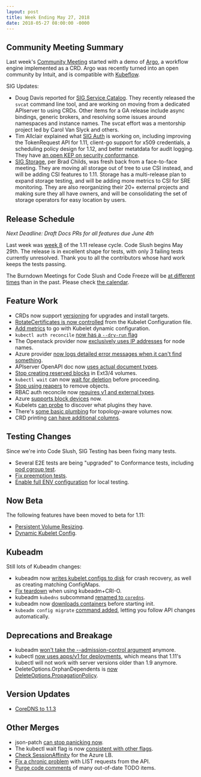 ```yaml
---
layout: post
title: Week Ending May 27, 2018
date: 2018-05-27 08:00:00 -0000
---
```


## Community Meeting Summary

Last week's [Community Meeting](http://bit.ly/k8scommunity) started with a demo of [Argo](https://github.com/argoproj/argo), a workflow engine implemented as a CRD.  Argo was recently turned into an open community by Intuit, and is compatible with [Kubeflow](https://github.com/kubeflow/kubeflow).

SIG Updates:

* Doug Davis reported for [SIG Service Catalog](https://github.com/kubernetes/community/tree/master/sig-service-catalog).  They recently released the `svcat` command line tool, and are working on moving from a dedicated APIserver to using CRDs.  Other items for a GA release include async bindings, generic brokers, and resolving some issues around namespaces and instance names.  The svcat effort was a mentorship project led by Carol Van Slyck and others.
* Tim Allclair explained what [SIG Auth](https://github.com/kubernetes/community/tree/master/sig-auth) is working on, including improving the TokenRequest API for 1.11, client-go support for x509 credentials, a scheduling policy design for 1.12, and better metatdata for audit logging.  They have [an open KEP on security conformance](https://github.com/kubernetes/community/pull/2081).
* [SIG Storage](https://github.com/kubernetes/community/tree/master/sig-storage), per Brad Childs, was fresh back from a face-to-face meeting.  They are moving all storage out of tree to use CSI instead, and will be adding CSI features to 1.11.  Storage has a multi-release plan to expand storage testing, and will be adding more metrics to CSI for SRE monitoring.  They are also reorganizing their 20+ external projects and making sure they all have owners, and will be consolidating the set of storage operators for easy location by users.

## Release Schedule

*Next Deadline: Draft Docs PRs for all features due June 4th*

Last week was [week 8](https://github.com/kubernetes/sig-release/blob/master/releases/release-1.11/release-1.11.md) of the 1.11 release cycle.  Code Slush begins May 29th.  The release is in excellent shape for tests, with only 3 failing tests currently unresolved.  Thank you to all the contributors whose hard work keeps the tests passing.

The Burndown Meetings for Code Slush and Code Freeze will be [at different times](https://github.com/kubernetes/sig-release/issues/148) than in the past.  Please check [the calendar](https://groups.google.com/forum/#!forum/kubernetes-milestone-burndown).

## Feature Work

* CRDs now support [versioning](https://github.com/kubernetes/kubernetes/pull/63912) for upgrades and install targets.
* [RotateCertificates is now controlled](https://github.com/kubernetes/kubernetes/pull/63912) from the Kubelet Configuration file.
* [Add metrics](https://github.com/kubernetes/kubernetes/pull/57527) to go with Kubelet dynamic configuration.
* `kubectl auth reconcile` [now has a `--dry-run` flag](https://github.com/kubernetes/kubernetes/pull/64458)
* The Openstack provider now [exclusively uses IP addresses](https://github.com/kubernetes/kubernetes/pull/64318) for node names.
* Azure provider [now logs detailed error messages when it can't find something](https://github.com/kubernetes/kubernetes/pull/64248).
* APIserver OpenAPI doc now [uses actual document types](https://github.com/kubernetes/kubernetes/pull/64174).
* [Stop creating reserved blocks](https://github.com/kubernetes/kubernetes/pull/64102) in Ext3/4 volumes.
* `kubectl wait` can now [wait for deletion](https://github.com/kubernetes/kubernetes/pull/64034) before proceeding.
* [Stop using reapers](https://github.com/kubernetes/kubernetes/pull/63979) to remove objects.
* RBAC auth reconcile now [requires v1 and external types](https://github.com/kubernetes/kubernetes/pull/63967).
* Azure [supports block devices](https://github.com/kubernetes/kubernetes/pull/63841) now.
* Kubelets [can probe](https://github.com/kubernetes/kubernetes/pull/63328) to discover what plugins they have.
* There's [some basic plumbing](https://github.com/kubernetes/kubernetes/pull/63232) for topology-aware volumes now.
* CRD printing [can have additional columns](https://github.com/kubernetes/kubernetes/pull/60991).

## Testing Changes

Since we're into Code Slush, SIG Testing has been fixing many tests.

* Several E2E tests are being "upgraded" to Conformance tests, including [pod cgroup test](https://github.com/kubernetes/kubernetes/pull/64472).  
* [Fix preemption tests](https://github.com/kubernetes/kubernetes/pull/62933).
* [Enable full ENV configuration](https://github.com/kubernetes/kubernetes/pull/60636) for local testing.

## Now Beta

The following features have been moved to beta for 1.11:

* [Persistent Volume Resizing](https://github.com/kubernetes/kubernetes/pull/64288).
* [Dynamic Kubelet Config](https://github.com/kubernetes/kubernetes/pull/64275).

## Kubeadm

Still lots of Kubeadm changes:

* kubeadm now [writes kubelet configs to disk](https://github.com/kubernetes/kubernetes/pull/63887) for crash recovery, as well as creating matching ConfigMaps.
* [Fix teardown](https://github.com/kubernetes/kubernetes/pull/63862) when using kubeadm+CRI-O.
* kubeadm `kubedns` subcommand [renamed to `coredns`](https://github.com/kubernetes/kubernetes/pull/64274).
* kubeadm now [downloads containers](https://github.com/kubernetes/kubernetes/pull/64105) before starting init.
* `kubeadm config migrate` [command added](https://github.com/kubernetes/kubernetes/pull/64232), letting you follow API changes automatically.

## Deprecations and Breakage

* kubeadm [won't take the --admission-control argument](https://github.com/kubernetes/kubernetes/pull/64165) anymore.
* kubectl [now uses apps/v1 for deployments](https://github.com/kubernetes/kubernetes/pull/61419), which means that 1.11's kubectl will not work with server versions older than 1.9 anymore.
* DeleteOptions.OrphanDependents is [now DeleteOptions.PropagationPolicy](https://github.com/kubernetes/kubernetes/pull/59851).

## Version Updates

* [CoreDNS to 1.1.3](https://github.com/kubernetes/kubernetes/pull/64258)

## Other Merges

* json-patch [can stop panicking now](https://github.com/kubernetes/kubernetes/pull/64355).
* The kubectl wait flag is now [consistent with other flags](https://github.com/kubernetes/kubernetes/pull/64375).
* [Check SessionAffinity](https://github.com/kubernetes/kubernetes/pull/64180) for the Azure LB.
* [Fix a chronic problem](https://github.com/kubernetes/kubernetes/pull/64150) with LIST requests from the API.
* [Purge code comments](https://github.com/kubernetes/kubernetes/pull/64126) of many out-of-date TODO items.
